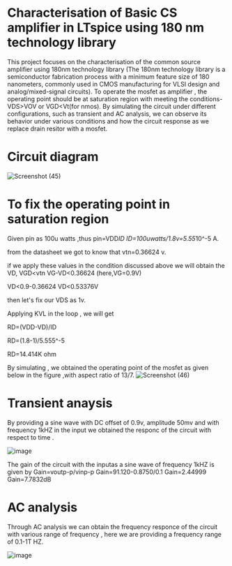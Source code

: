 
# Characterisation of Basic CS amplifier in LTspice using 180 nm technology library

This project focuses on the characterisation of the common source amplifier using 180nm technology library (The 180nm technology library is a semiconductor fabrication process with a minimum feature size of 180 nanometers, commonly used in CMOS manufacturing for VLSI design and analog/mixed-signal circuits).
  To operate the mosfet as amplifier , the operating point should be at saturation region with meeting the conditions- VDS>VOV or VGD<Vt(for nmos). By simulating the circuit under different configurations, such as transient and AC analysis, we can observe its behavior under various conditions and how the circuit response as we replace drain resitor with a mosfet.

 # Circuit diagram

  ![Screenshot (45)](https://github.com/user-attachments/assets/b188d6d3-412c-4485-9f8f-ce5e27137738)

  # To fix the operating point in saturation region

Given pin as 100u watts ,thus pin=VDD*ID 
ID=100uwatts/1.8v=5.55*10^-5 A.

from the datasheet we got to know that vtn=0.36624 v.
 
 if we apply these values in the condition discussed above we will obtain the VD,
 VGD<vtn
 VG-VD<0.36624     (here,VG=0.9V)

 VD<0.9-0.36624
 VD<0.53376V

 then let's fix our VDS as 1v.

 Applying KVL in the loop , we will get

 RD=(VDD-VD)/ID

 RD=(1.8-1)/5.555^-5
 
 RD=14.414K ohm

 By simulating , we obtained the operating point of the mosfet as given below in the figure ,with aspect ratio of 13/7.
 ![Screenshot (46)](https://github.com/user-attachments/assets/93988854-fb81-4521-b8f6-5ac9b161bb27)

 
# Transient anaysis

By providing a sine wave with DC offset of 0.9v, amplitude 50mv and with frequency 1kHZ in the input we obtained the responc of the circuit with respect to time .

![image](https://github.com/user-attachments/assets/bcd25a03-5797-412c-87b0-0796417c1afb)

The gain of the circuit with the inputas a sine wave of frequency 1kHZ is given by Gain=voutp-p/vinp-p
Gain=91.120-0.8750/0.1
Gain=2.44999
Gain=7.7832dB



# AC analysis

Through AC analysis we can obtain the frequency responce of the circuit with various range of frequency , here we are providing a frequency range of 0.1-1T HZ.

![image](https://github.com/user-attachments/assets/0202b417-cde6-4270-81f7-0b99695e9b2a)





 












  



  

  

  




